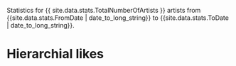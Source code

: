 Statistics for {{ site.data.stats.TotalNumberOfArtists }} artists from {{site.data.stats.FromDate | date_to_long_string}} to {{site.data.stats.ToDate | date_to_long_string}}.

# Hierarchial likes
<!-- <iframe src="artistHierarchialGraph.html" width="960" height="960" scrolling="no"></iframe> -->
